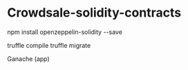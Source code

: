 # Crowdsale-solidity-contracts

npm install openzeppelin-solidity --save

truffle compile
truffle migrate

Ganache (app)
